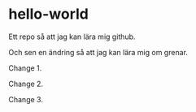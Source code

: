 # hello-world
Ett repo så att jag kan lära mig github.

Och sen en ändring så att jag kan lära mig om grenar.

Change 1.

Change 2.

Change 3.
